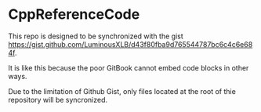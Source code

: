 # CppReferenceCode

This repo is designed to be synchronized with the gist https://gist.github.com/LuminousXLB/d43f80fba9d765544787bc6c4c6e684f.

It is like this because the poor GitBook cannot embed code blocks in other ways.

Due to the limitation of Github Gist, only files located at the root of thie repository will be syncronized.
